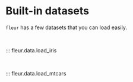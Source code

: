 # Built-in datasets

`fleur` has a few datasets that you can load easily.

<br>

::: fleur.data.load_iris

<br>

::: fleur.data.load_mtcars
